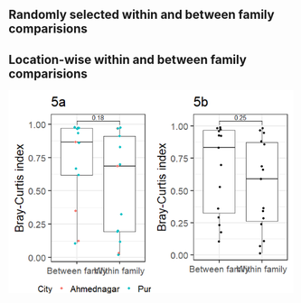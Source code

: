 ## Randomly selected within and between family comparisions

## Location-wise within and between family comparisions

![](famcomp_files/figure-markdown_strict/rf-1.png)
